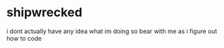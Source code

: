 # shipwrecked
i dont actually have any idea what im doing so bear with me as i figure out how to code
